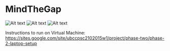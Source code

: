 # MindTheGap

![Alt text](https://s3-us-west-2.amazonaws.com/resumeimages/MtG_Map.png )
![Alt text](https://s3-us-west-2.amazonaws.com/resumeimages/MtG_AB.png )
![Alt text](https://s3-us-west-2.amazonaws.com/resumeimages/MtG_A.png )

Instructions to run on Virtual Machine:
https://sites.google.com/site/ubccpsc2102015w1/project/phase-two/phase-2-laptop-setup
